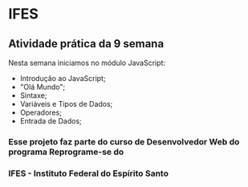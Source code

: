 # IFES

## Atividade prática da 9 semana

Nesta semana iniciamos no módulo JavaScript: 
* Introdução ao JavaScript;
* "Olá Mundo";
* Sintaxe;
* Variáveis e Tipos de Dados;
* Operadores;
* Entrada de Dados;

### Esse projeto faz parte do curso de Desenvolvedor Web do programa Reprograme-se do
### IFES - Instituto Federal do Espírito Santo
